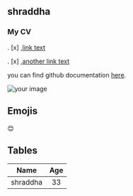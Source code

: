 ## shraddha


### My CV

. [x] ,[link text](http://google.com)

. [x] ,[another link text](http://google.com)

you can find github documentation [here](http://help.github.com/en).

![your image](IMG_0129.JPG)

## Emojis

:blush:

## Tables

| Name | Age |
| ----- | :---: |
| shraddha | 33 |